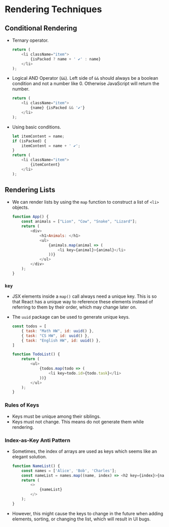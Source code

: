 # Rendering Techniques

## Conditional Rendering

- Ternary operator.

    ```javascript
    return (
        <li className="item">
            {isPacked ? name + ' ✔' : name}
        </li>
    );
    ```

- Logical AND Operator (`&&`). Left side of `&&` should always be a boolean condition and not a number like 0. Otherwise JavaScript will return the number.

    ```javascript
    return (
        <li className="item">
            {name} {isPacked && '✔'}
        </li>
    );
    ```

- Using basic conditions.

    ```javascript
    let itemContent = name;
    if (isPacked) {
        itemContent = name + ' ✔'; 
    }
    return (
        <li className="item">
            {itemContent}
        </li>
    );
    ```

## Rendering Lists

- We can render lists by using the `map` function to construct a list of `<li>` objects.

    ```javascript
    function App() {
        const animals = ["Lion", "Cow", "Snake", "Lizard"];
        return (
            <div>
                <h1>Animals: </h1>
                <ul>
                    {animals.map(animal => (
                        <li key={animal}>{animal}</li>
                    ))}
                </ul>
            </div>
        );
    }
    ```

### `key`

- JSX elements inside a `map()` call always need a unique key. This is so that React has a unique way to reference these elements instead of referring to them by their order, which may change later on.
- The `uuid` package can be used to generate unique keys.

    ```javascript
    const todos = [
        { task: "Math HW", id: uuid() },
        { task: "CS HW", id: uuid() },
        { task: "English HW", id: uuid() },
    ]

    function TodoList() {
        return (
            <ul>
                {todos.map(todo => (
                    <li key=todo.id>{todo.task}</li>
                ))}
            </ul>
        );
    }
    ```

### Rules of Keys

- Keys must be unique among their siblings.
- Keys must not change. This means do not generate them while rendering.

### Index-as-Key Anti Pattern

- Sometimes, the index of arrays are used as keys which seems like an elegant solution.

    ```javascript
    function NameList() {
        const names = ['Alice', 'Bob', 'Charles'];
        const nameList = names.map((name, index) => <h2 key={index}>{name}</h2>)
        return (
            <>
                {nameList}
            </>
        );
    }
    ```

- However, this might cause the keys to change in the future when adding elements, sorting, or changing the list, which will result in UI bugs.
